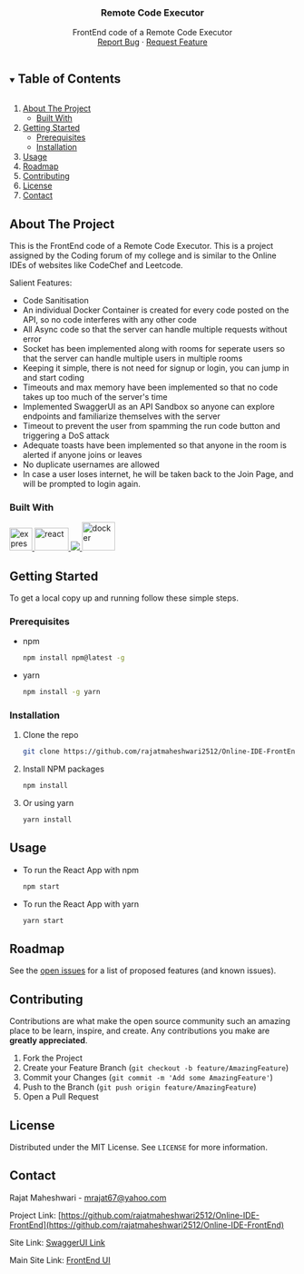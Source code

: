<p align="center">
  <a href="https://github.com/rajatmaheshwari2512/Online-IDE-FrontEnd">
  </a>

  <h3 align="center">Remote Code Executor</h3>

  <p align="center">
    FrontEnd code of a Remote Code Executor
    <br />
    <a href="https://github.com/rajatmaheshwari2512/Online-IDE-FrontEnd/issues">Report Bug</a>
    ·
    <a href="https://github.com/rajatmaheshwari2512/Online-IDE-FrontEnd/issues">Request Feature</a>
  </p>
</p>

<!-- TABLE OF CONTENTS -->
<details open="open">
  <summary><h2 style="display: inline-block">Table of Contents</h2></summary>
  <ol>
    <li>
      <a href="#about-the-project">About The Project</a>
      <ul>
        <li><a href="#built-with">Built With</a></li>
      </ul>
    </li>
    <li>
      <a href="#getting-started">Getting Started</a>
      <ul>
        <li><a href="#prerequisites">Prerequisites</a></li>
        <li><a href="#installation">Installation</a></li>
      </ul>
    </li>
    <li><a href="#usage">Usage</a></li>
    <li><a href="#roadmap">Roadmap</a></li>
    <li><a href="#contributing">Contributing</a></li>
    <li><a href="#license">License</a></li>
    <li><a href="#contact">Contact</a></li>
  </ol>
</details>

<!-- ABOUT THE PROJECT -->

## About The Project

This is the FrontEnd code of a Remote Code Executor. This is a project assigned by the Coding forum of my college and is similar to the Online IDEs of websites like CodeChef and Leetcode.

Salient Features:

- Code Sanitisation
- An individual Docker Container is created for every code posted on the API, so no code interferes with any other code
- All Async code so that the server can handle multiple requests without error
- Socket has been implemented along with rooms for seperate users so that the server can handle multiple users in multiple rooms
- Keeping it simple, there is not need for signup or login, you can jump in and start coding
- Timeouts and max memory have been implemented so that no code takes up too much of the server's time
- Implemented SwaggerUI as an API Sandbox so anyone can explore endpoints and familiarize themselves with the server
- Timeout to prevent the user from spamming the run code button and triggering a DoS attack
- Adequate toasts have been implemented so that anyone in the room is alerted if anyone joins or leaves
- No duplicate usernames are allowed
- In case a user loses internet, he will be taken back to the Join Page, and will be prompted to login again.

### Built With

<a href="https://expressjs.com" target="_blank"> <img src="https://www.vectorlogo.zone/logos/expressjs/expressjs-ar21.svg" alt="express" height="40"/> </a><a href="https://reactjs.org/" target="_blank"> <img src="https://upload.wikimedia.org/wikipedia/commons/a/a7/React-icon.svg" alt="react" width="60" height="40"/> </a><a href="https://nodejs.org" target="_blank"> <img src="https://img.icons8.com/color/48/000000/nodejs.png"/> </a>
<a href="https://www.docker.com/" target="_blank"> <img src="https://www.docker.com/sites/default/files/d8/styles/role_icon/public/2019-07/Moby-logo.png?itok=sYH_JEaJ" alt="docker" width="58" height="50"/> </a> 

<!-- GETTING STARTED -->

## Getting Started

To get a local copy up and running follow these simple steps.

### Prerequisites

- npm
  ```sh
  npm install npm@latest -g
  ```
- yarn
  ```sh
  npm install -g yarn
  ```

### Installation
1. Clone the repo
   ```sh
   git clone https://github.com/rajatmaheshwari2512/Online-IDE-FrontEnd
   ```
2. Install NPM packages
   ```sh
   npm install
   ```
3. Or using yarn
   ```sh
   yarn install
   ```
<!-- USAGE EXAMPLES -->

## Usage

- To run the React App with npm
  ```sh
  npm start
  ```
- To run the React App with yarn
  ```sh
  yarn start
  ```

<!-- ROADMAP -->

## Roadmap

See the [open issues](https://github.com/rajatmaheshwari2512/Online-IDE-FrontEnd/issues) for a list of proposed features (and known issues).

<!-- CONTRIBUTING -->

## Contributing

Contributions are what make the open source community such an amazing place to be learn, inspire, and create. Any contributions you make are **greatly appreciated**.

1. Fork the Project
2. Create your Feature Branch (`git checkout -b feature/AmazingFeature`)
3. Commit your Changes (`git commit -m 'Add some AmazingFeature'`)
4. Push to the Branch (`git push origin feature/AmazingFeature`)
5. Open a Pull Request

<!-- LICENSE -->

## License

Distributed under the MIT License. See `LICENSE` for more information.

<!-- CONTACT -->

## Contact

Rajat Maheshwari - mrajat67@yahoo.com

Project Link: [https://github.com/rajatmaheshwari2512/Online-IDE-FrontEnd](https://github.com/rajatmaheshwari2512/Online-IDE-FrontEnd)

Site Link: [SwaggerUI Link](http://13.233.119.34:3001/)

Main Site Link: [FrontEnd UI](http://13.233.119.34:3000/)
